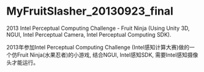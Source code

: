 # MyFruitSlasher_20130923_final
2013 Intel Perceptual Computing Challenge - Fruit Ninja (Using Unity 3D, NGUI, Intel Perceptual Camera, Intel Perceptual Computing SDK).

2013年参加Intel Perceptual Computing Challenge (Intel感知计算大赛)做的一个仿Fruit Ninja(水果忍者)的小游戏, 结合NGUI, Intel感知SDK, 需要Intel感知摄像头才能运行。
